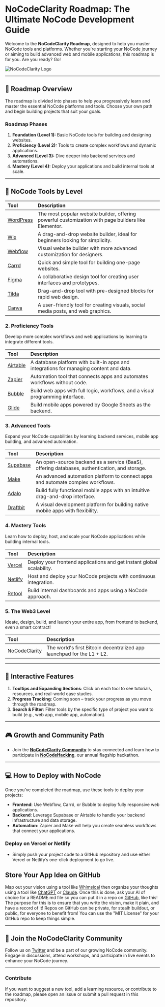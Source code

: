 # NoCodeClarity Roadmap: The Ultimate NoCode Development Guide

Welcome to the **NoCodeClarity Roadmap**, designed to help you master NoCode tools and platforms. Whether you're starting your NoCode journey or aiming to build advanced web and mobile applications, this roadmap is for you. Are you ready? Go!

![NoCodeClarity Logo](https://github.com/NoCodeClarity-OU/brand/blob/main/NCC%20Icon.png?raw=true)

---

## 🚀 **Roadmap Overview**

The roadmap is divided into phases to help you progressively learn and master the essential NoCode platforms and tools. Choose your own path and begin building projects that suit your goals.

### **Roadmap Phases**

1. **Foundation (Level 1):** Basic NoCode tools for building and designing websites.
2. **Proficiency (Level 2):** Tools to create complex workflows and dynamic applications.
3. **Advanced (Level 3):** Dive deeper into backend services and automations.
4. **Mastery (Level 4):** Deploy your applications and build internal tools at scale.

---

## 🧭 **NoCode Tools by Level**

   | Tool | Description | 
   |:----|:------------|
   | [WordPress](https://wordpress.com) | The most popular website builder, offering powerful customization with page builders like Elementor. 
   | [Wix](https://wix.com) | A drag-and-drop website builder, ideal for beginners looking for simplicity. 
   | [Webflow](https://webflow.com) | Visual website builder with more advanced customization for designers. 
   | [Carrd](https://carrd.co) | Quick and simple tool for building one-page websites. 
   | [Figma](https://figma.com) | A collaborative design tool for creating user interfaces and prototypes. 
   | [Tilda](https://tilda.cc) | Drag-and-drop tool with pre-designed blocks for rapid web design. 
   | [Canva](https://canva.com) | A user-friendly tool for creating visuals, social media posts, and web graphics. 
   
### **2. Proficiency Tools**
   Develop more complex workflows and web applications by learning to integrate different tools.

   | Tool | Description | 
   |:----|:------------|
   | [Airtable](https://airtable.com) | A database platform with built-in apps and integrations for managing content and data. 
   | [Zapier](https://zapier.com) | Automation tool that connects apps and automates workflows without code. 
   | [Bubble](https://bubble.io) | Build web apps with full logic, workflows, and a visual programming interface. 
   | [Glide](https://glideapps.com) | Build mobile apps powered by Google Sheets as the backend.  
   
### **3. Advanced Tools**
   Expand your NoCode capabilities by learning backend services, mobile app building, and advanced automation.

   | Tool | Description | 
   |:----|:------------|
   | [Supabase](https://supabase.io) | An open-source backend as a service (BaaS), offering databases, authentication, and storage. 
   | [Make](https://make.com) | An advanced automation platform to connect apps and automate complex workflows. 
   | [Adalo](https://adalo.com) | Build fully functional mobile apps with an intuitive drag-and-drop interface. 
   | [Draftbit](https://draftbit.com) | A visual development platform for building native mobile apps with flexibility. 

### **4. Mastery Tools**
   Learn how to deploy, host, and scale your NoCode applications while building internal tools.

   | Tool | Description | 
   |:----|:------------|
   | [Vercel](https://vercel.com) | Deploy your frontend applications and get instant global scalability.
   | [Netlify](https://netlify.com) | Host and deploy your NoCode projects with continuous integration. 
   | [Retool](https://retool.com) | Build internal dashboards and apps using a NoCode approach. 


### **5. The Web3 Level**
   Ideate, design, build, and launch your entire app, from frontend to backend, even a smart contract!

   | Tool | Description |
   |:----|:------------|
   | [NoCodeClarity](https://app.nocodeclarity.com) | The world's first Bitcoin decentralized app launchpad for the L1 + L2. 
   
---

## 🎯 **Interactive Features**
1. **Tooltips and Expanding Sections**: Click on each tool to see tutorials, resources, and real-world case studies.
2. **Progress Tracking**: Coming soon – track your progress as you move through the roadmap.
3. **Search & Filter**: Filter tools by the specific type of project you want to build (e.g., web app, mobile app, automation).

---

## 🎮 **Growth and Community Path**
- Join the **[NoCodeClarity Community](https://app.console.xyz/c/nocodeclarity)** to stay connected and learn how to participate in **[NoCodeHacking](https://nocodehacking.com)**, our annual flagship hackathon.

---

## 💻 **How to Deploy with NoCode**

Once you’ve completed the roadmap, use these tools to deploy your projects:

- **Frontend**: Use Webflow, Carrd, or Bubble to deploy fully responsive web applications.
- **Backend**: Leverage Supabase or Airtable to handle your backend infrastructure and data storage.
- **Automation**: Zapier and Make will help you create seamless workflows that connect your applications.
  
### **Deploy on Vercel or Netlify**
- Simply push your project code to a GitHub repository and use either Vercel or Netlify’s one-click deployment to go live.

## **Store Your App Idea on GitHub**

Map out your vision using a tool like [Whimsical](https://whimsical.com) then organize your thoughts using a tool like [ChatGPT](https://chat.openai.com/) or [Claude](https://claude.ai/). Once this is done, ask your AI of choice for a README.md file so you can put it in a repo on [GitHub](https://github.com), like this! The purpose for this is to ensure that you write the vision, make it plain, and have a record of it! Repos on GitHub can be private, for stealh buildout, or public, for everyone to benefit from! You can use the "MIT License" for your GitHub repo to keep things simple.

---

## 👥 **Join the NoCodeClarity Community**

Follow us on [Twitter](https://twitter.com/NoCodeClarity) and be a part of our growing NoCode community. Engage in discussions, attend workshops, and participate in live events to enhance your NoCode journey.

---

### **Contribute**

If you want to suggest a new tool, add a learning resource, or contribute to the roadmap, please open an issue or submit a pull request in this repository.
